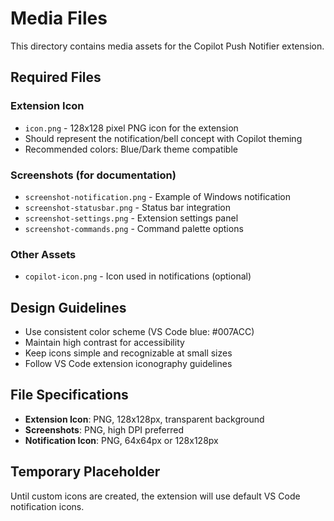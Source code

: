 # Media Files

This directory contains media assets for the Copilot Push Notifier extension.

## Required Files

### Extension Icon
- `icon.png` - 128x128 pixel PNG icon for the extension
- Should represent the notification/bell concept with Copilot theming
- Recommended colors: Blue/Dark theme compatible

### Screenshots (for documentation)
- `screenshot-notification.png` - Example of Windows notification
- `screenshot-statusbar.png` - Status bar integration
- `screenshot-settings.png` - Extension settings panel
- `screenshot-commands.png` - Command palette options

### Other Assets
- `copilot-icon.png` - Icon used in notifications (optional)

## Design Guidelines

- Use consistent color scheme (VS Code blue: #007ACC)
- Maintain high contrast for accessibility
- Keep icons simple and recognizable at small sizes
- Follow VS Code extension iconography guidelines

## File Specifications

- **Extension Icon**: PNG, 128x128px, transparent background
- **Screenshots**: PNG, high DPI preferred
- **Notification Icon**: PNG, 64x64px or 128x128px

## Temporary Placeholder

Until custom icons are created, the extension will use default VS Code notification icons.
